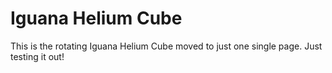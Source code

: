 # Iguana Helium Cube

This is the rotating Iguana Helium Cube moved to just one single page. Just testing it out!
